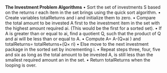 **The Investment Problem Algorithms**
•	Sort the set of investments S based on the returns r each item in the set brings using the quick sort algorithm. 
•	Create variables totalReturns and i and initialize them to zero.
•	Compare the total amount to be invested A first to the investment item in the set with the highest amount required ai. (This would be the first for a sorted set).
•	If A is greater than or equal to ai, find a quotient Q, such that the product of Q and ai will be less than or equal to A.
•	 Compute A= A-(Q×ai ) and totalReturns= totalReturns+(Q× ri)
•	 Else move to the next investment package in the sorted set by incrementing i.
•	Repeat steps three, four, five and six as long as the total amount to be invested A, is still less than the smallest required amount an in the set.
•	Return totalReturns when the looping is over.
